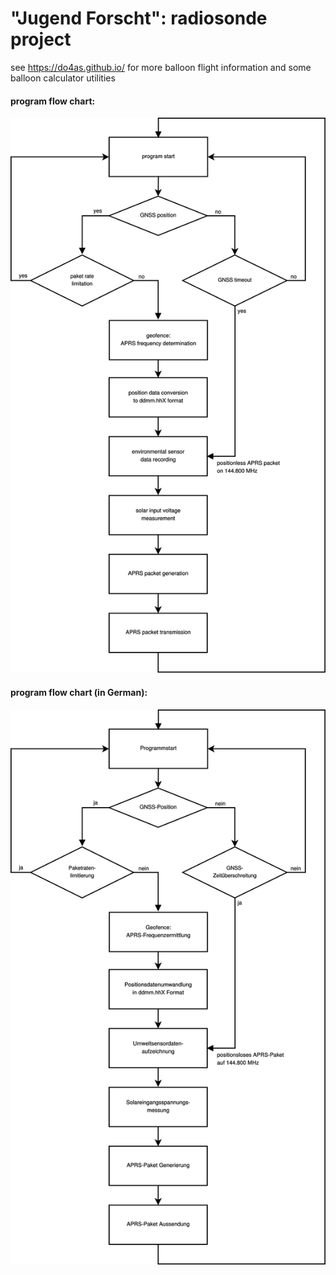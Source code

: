 # "Jugend Forscht": radiosonde project

see https://do4as.github.io/ for more balloon flight information and some balloon calculator utilities

#### program flow chart:

![](../program_flow_chart_(in_english).svg)

#### program flow chart (in German):

![](../program_flow_chart_(in_German).svg)